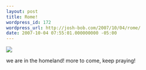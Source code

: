 ```yaml
---
layout: post
title: Rome!
wordpress_id: 172
wordpress_url: http://josh-bob.com/2007/10/04/rome/
date: 2007-10-04 07:55:01.000000000 -05:00
---
```

<!--Mime Type of File is image/jpeg -->

<a href="http://josh-bob.com/wp-photos/20071004-085501-1.jpg"><img src="http://josh-bob.com/wp-photos/thumb.20071004-085501-1.jpg" /></a>

we are in the homeland! more to come, keep praying!
